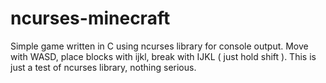 # ncurses-minecraft

Simple game written in C using ncurses library for console output.
Move with WASD, place blocks with ijkl, break with IJKL ( just hold shift ).
This is just a test of ncurses library, nothing serious.
